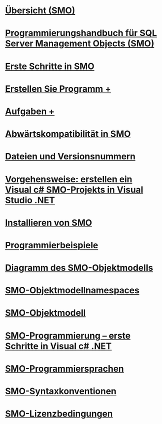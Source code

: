 # [Übersicht (SMO)](overview-smo.md)
# [Programmierungshandbuch für SQL Server Management Objects (SMO)](sql-server-management-objects-smo-programming-guide.md)
# [Erste Schritte in SMO](getting-started-in-smo.md)
# [Erstellen Sie Programm +](../../relational-databases/server-management-objects-smo/create-program/calling-methods.md)
# [Aufgaben +](../../relational-databases/server-management-objects-smo/tasks/backing-up-and-restoring-databases-and-transaction-logs.md)

# [Abwärtskompatibilität in SMO](backward-compatibility-in-smo.md)
# [Dateien und Versionsnummern](files-and-version-numbers.md)
# [Vorgehensweise: erstellen ein Visual c# SMO-Projekts in Visual Studio .NET](how-to-create-a-visual-csharp-smo-project-in-visual-studio-net.md)
# [Installieren von SMO](installing-smo.md)
# [Programmierbeispiele](link-to-programming-samples.md)
# [Diagramm des SMO-Objektmodells](smo-object-model-diagram.md)
# [SMO-Objektmodellnamespaces](smo-object-model-namespaces.md)
# [SMO-Objektmodell](smo-object-model.md)
# [SMO-Programmierung – erste Schritte in Visual c# .NET](smo-programming-getting-started-in-visual-csharp-net.md)
# [SMO-Programmiersprachen](smo-programming-languages.md)
# [SMO-Syntaxkonventionen](smo-syntax-conventions.md)
# [SMO-Lizenzbedingungen](smo-license-terms.md)
